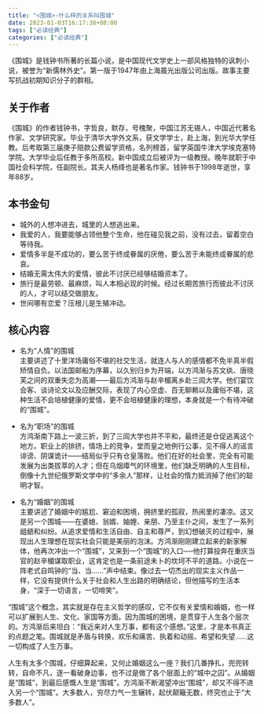 ```yaml
---
title: "<围城>-什么样的关系叫围城"
date: 2023-01-03T16:17:38+08:00
tags: ["必读经典"]
categories: ["必读经典"]
---
```


《围城》是钱钟书所著的长篇小说，是中国现代文学史上一部风格独特的讽刺小说，被誉为“新儒林外史”。第一版于1947年由上海晨光出版公司出版。故事主要写抗战初期知识分子的群相。  

## 关于作者  
《围城》的作者钱钟书，字哲良，默存，号槐聚，中国江苏无锡人，中国近代著名作家、文学研究家。毕业于清华大学外文系，获文学学士，赴上海，到光华大学任教。后考取第三届庚子赔款公费留学资格，名列榜首，留学英国牛津大学埃克塞特学院。大学毕业后任教于多所高校。新中国成立后被评为一级教授。晚年就职于中国社会科学院，任副院长。其夫人杨绛也是著名作家。钱钟书于1998年逝世，享年88岁。  

## 本书金句  
* 城外的人想冲进去，城里的人想逃出来。  
* 我爱的人，我要能够占领他整个生命，他在碰见我之前，没有过去，留着空白等待我。  
* 爱情多半是不成功的，要么苦于终成眷属的厌倦，要么苦于未能终成眷属的悲哀。  
* 结婚无需太伟大的爱情，彼此不讨厌已经够结婚资本了。  
* 旅行是最劳顿、最麻烦，叫人本相必现的时候。经过长期苦旅行而彼此不讨厌的人，才可以结交做朋友。  
* 世间哪有恋爱？压根儿是生殖冲动。  

## 核心内容  
* 名为“人情”的围城  
主要讲述了十里洋场庸俗不堪的社交生活，就连人与人的感情都不免半真半假矫情自负。以法国邮船为序幕，以久别归乡为开端，以方鸿渐与苏文纨、唐晓芙之间的双重失恋为高潮——最后方鸿渐与赵辛楣离乡赴三闾大学。他们宴饮会客、谈诗论文以及应酬交际，表现了内心空虚、百无聊赖以及庸俗不堪，这种生活不会培植健康的爱情，更不会培植健康的理想，本身就是一个有待冲破的“围城”。

* 名为“职场”的围城  
方鸿渐南下路上一波三折，到了三闾大学也并不平和，最终还是仓促逃离这个地方。职业上的排挤，情场上的竞争，堂而皇之地例行公事，见不得人的谣言诽谤、阴谋诡计——结局似乎只有仓皇落败。他们在好的社会里，完全有可能发展为出类拔萃的人才；但在乌烟瘴气的环境里，他们缺乏明确的人生目标，倒像十九世纪俄罗斯文学中的“多余人”那样，让社会的惰力抵消掉了他们的聪明才智。  

* 名为“婚姻”的围城  
主要讲述了婚姻中的尴尬、窘迫和困境，拥挤里的孤寂，热闹里的凄凉。这又是另一个围城——在婆媳、翁婿、妯娌、亲朋、乃至主仆之间，发生了一系列龃龉和纠纷。从追求爱情和生活自由、自主和尊严，到幻想破灭的过程中，展现出人生理想在现实社会只能是美丽的泡沫。方鸿渐刚刚建立起来的新家解体，他再次冲出一个“围城”，又来到一个“围城”的入口──他打算投奔在重庆当官的赵辛楣谋取职业，这肯定也是一条前途未卜的坎坷不平的道路。小说在一阵老式自鸣钟的“当、当……”声中结束。像过去一切杰出的现实主义作品一样，它没有提供什么关于社会和人生出路的明确结论，但他描写的生活本身，“深于一切语言，一切啼笑”。  

“围城”这个概念，其实就是存在主义哲学的感叹，它不仅有关爱情和婚姻，也一样可以扩展到人生、文化、家国等方面。因为围城的困境，是贯穿于人生各个层次的。方鸿渐后来坦白：“我近来对人生万事，都有这个感想。”这里，才是本书真正的点题之笔。围城就是矛盾与转换，欢乐和痛苦、执着和动摇、希望和失望……这一切构成了人生万事。  

人生有太多个围城，仔细算起来，又何止婚姻这么一座？我们几番挣扎，兜兜转转，自命不凡，逐一看破身边事，也不过是做了各个层面上的“城中之囚”。从婚姻是“围城”，到最后感慨人生是“围城”。方鸿渐不断渴望冲出“围城”，却又不得不进入另一个“围城”。大多数人，穷尽力气一生辗转，起伏颠簸无数，终究也止于“大多数人”。